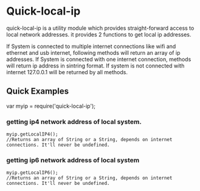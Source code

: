 # Quick-local-ip

quick-local-ip is a utility module which provides straight-forward access to local network addresses. it provides 2 functions to get local ip addresses.

If System is connected to multiple internet connections like wifi and ethernet and usb internet, following methods will return an array of ip addresses.
If System is connected with one internet connection, methods will return ip address in sintring format.
If system is not connected with internet 127.0.0.1 will be returned by all methods.

## Quick Examples

var myip = require('quick-local-ip');

### getting ip4 network address of local system.

    myip.getLocalIP4();
    //Returns an array of String or a String, depends on internet connections. It'll never be undefined.

### getting ip6 network address of local system

    myip.getLocalIP6();
    //Returns an array of String or a String, depends on internet connections. It'll never be undefined.


